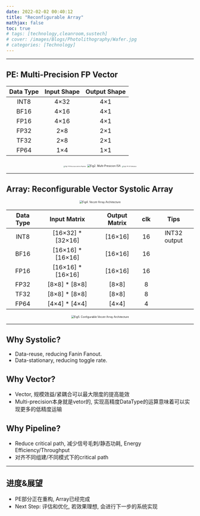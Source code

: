 ```yaml
---
date: 2022-02-02 00:40:12
title: "Reconfigurable Array"
mathjax: false
toc: true
# tags: [technology,cleanroom,sustech]
# cover: /images/Blogs/Photolithography/Wafer.jpg
# categories: [Technology]
---
```


***
<!-- more -->
## PE: Multi-Precision FP Vector



| Data Type | Input Shape | Output Shape |
| :-------: | :---------: | :----------: |
|   INT8    |    4×32     |     4×1      |
|   BF16    |    4×16     |     4×1      |
|   FP16    |    4×16     |     4×1      |
|   FP32    |     2×8     |     2×1      |
|   TF32    |     2×8     |     2×1      |
|   FP64    |     1×4     |     1×1      |
<div align="center">
<img src="/images/Blogs/Reconfigurable-Array/image-20220202095944928.png" alt="Fig1. PE Structure with its Pipeline" style="zoom: 25%;" />

<img src="/images/Blogs/Reconfigurable-Array/image-20220202100249604.png" alt="Fig2. Multi-Presicion ISA" style="zoom: 50%;" />

<img src="/images/Blogs/Reconfigurable-Array/image-20220202100013999.png" alt="Fig3. PE IO Definition" style="zoom: 25%;" />
</div>

***

## Array: Reconfigurable Vector Systolic Array

<div align="center">
<img src="/images/Blogs/Reconfigurable-Array/image-20220202101602785.png" alt="Fig4. Vecotr Array Architecture" style="zoom:50%;" />
</div>

| Data Type |   Input Matrix    | Output Matrix | clk  |     Tips     |
| :-------: | :---------------: | :-----------: | :--: | :----------: |
|   INT8    | [16×32] * [32×16] |    [16×16]    |  16  | INT32 output |
|   BF16    | [16×16] * [16×16] |    [16×16]    |  16  |              |
|   FP16    | [16×16] * [16×16] |    [16×16]    |  16  |              |
|   FP32    |   [8×8] * [8×8]   |     [8×8]     |  8   |              |
|   TF32    |   [8×8] * [8×8]   |     [8×8]     |  8   |              |
|   FP64    |   [4×4] * [4×4]   |     [4×4]     |  4   |              |

<div align="center">
<img src="/images/Blogs/Reconfigurable-Array/Reconfigurable-Array.png" alt="Fig5. Configurable Vecotr Array Architecture" style="zoom:50%;" />
</div>

***

## Why Systolic?

+ Data-reuse, reducing Fanin Fanout.
+ Data-stationary, reducing toggle rate.

## Why Vector?

+ Vector, 规模效益/紧耦合可以最大限度的提高能效
+ Multi-precision本身就是vetor的, 实现高精度DataType的运算意味着可以实现更多的低精度运输

## Why Pipeline?

+ Reduce critical path, 减少信号毛刺/静态功耗, Energy Efficiency/Throughput
+ 对齐不同组建/不同模式下的critical path

***



## 进度&展望

+ PE部分正在重构, Array已经完成
+ Next Step: 评估和优化, 若效果理想, 会进行下一步的系统实现

